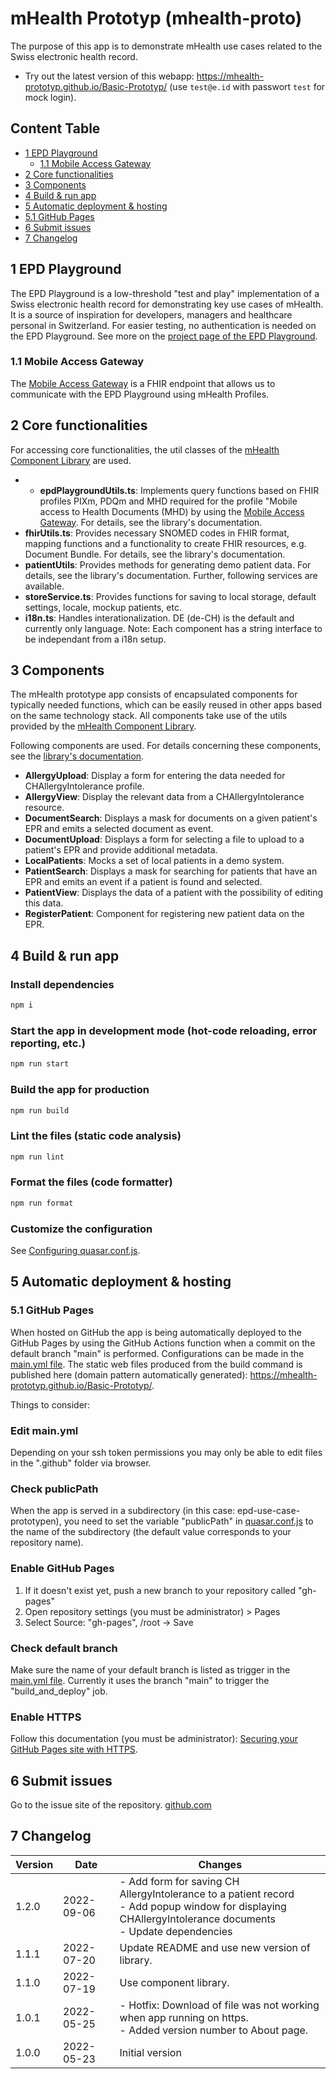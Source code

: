 # mHealth Prototyp (mhealth-proto)

The purpose of this app is to demonstrate  mHealth use cases related to the Swiss electronic health record.

- Try out the latest version of this webapp: https://mhealth-prototyp.github.io/Basic-Prototyp/ (use `test@e.id` with passwort `test` for mock login).

## Content Table
- [1 EPD Playground](#1-epd-playground)
  - [1.1 Mobile Access Gateway](#11-mobile-access-gateway)
- [2 Core functionalities](#2-core-functionalities)
- [3 Components](#3-components)
- [4 Build & run app](#4-build-run-app)
- [5 Automatic deployment & hosting](#5-automatic-deployment-hosting)
 - [5.1 GitHub Pages](#51-github-pages)
- [6 Submit issues](#6-submit-issues)
- [7 Changelog](#7-changelog)

## 1 EPD Playground
The EPD Playground is a low-threshold "test and play" implementation of a Swiss electronic health record for demonstrating key use cases of mHealth. It is a source of inspiration for developers, managers and healthcare personal in Switzerland. For easier testing, no authentication is needed on the EPD Playground. See more on the [project page of the EPD Playground](https://epdplayground.ch/index.php?title=Main_Page).

### 1.1 Mobile Access Gateway
The [Mobile Access Gateway](https://epdplayground.ch/index.php?title=Mobile_Access_Gateway) is a FHIR endpoint that allows us to communicate with the EPD Playground using mHealth Profiles.

## 2 Core functionalities
For accessing core functionalities, the util classes of the [mHealth Component Library](https://github.com/mHealth-Prototyp/Basic-Components) are used.
- - **epdPlaygroundUtils.ts**: Implements query functions based on FHIR profiles PIXm, PDQm and MHD required for the profile "Mobile access to Health Documents (MHD) by using the [Mobile Access Gateway](https://epdplayground.ch/index.php?title=Mobile_Access_Gateway). For details, see the library's documentation.
- **fhirUtils.ts**: Provides necessary SNOMED codes in FHIR format, mapping functions and a functionality to create FHIR resources, e.g. Document Bundle. For details, see the library's documentation.
- **patientUtils**: Provides methods for generating demo patient data. For details, see the library's documentation.
Further, following services are available.
- **storeService.ts**: Provides functions for saving to local storage, default settings, locale, mockup patients, etc.
- **i18n.ts**: Handles interationalization. DE (de-CH) is the default and currently only language. Note: Each component has a string interface to be independant from a i18n setup.

## 3 Components
The mHealth prototype app consists of encapsulated components for typically needed functions, which can be easily reused in other apps based on the same technology stack. All components take use of the utils provided by the [mHealth Component Library](https://github.com/mHealth-Prototyp/Basic-Components#2-utils).

Following components are used. For details concerning these components, see the [library's documentation](https://github.com/mHealth-Prototyp/Basic-Components).

- **AllergyUpload**: Display a form for entering the data needed for CHAllergyIntolerance profile.
- **AllergyView**: Display the relevant data from a CHAllergyIntolerance resource.
- **DocumentSearch**: Displays a mask for documents on a given patient's EPR and emits a selected document as event.
- **DocumentUpload**: Displays a form for selecting a file to upload to a patient's EPR and provide additional metadata.
- **LocalPatients**: Mocks a set of local patients in a demo system.
- **PatientSearch**: Displays a mask for searching for patients that have an EPR and emits an event if a patient is found and selected.
- **PatientView**: Displays the data of a patient with the possibility of editing this data.
- **RegisterPatient**: Component for registering new patient data on the EPR.

## 4 Build & run app

### Install dependencies

```bash
npm i
```

### Start the app in development mode (hot-code reloading, error reporting, etc.)

```bash
npm run start
```

### Build the app for production

```bash
npm run build
```

### Lint the files (static code analysis)

```bash
npm run lint
```

### Format the files (code formatter)

```bash
npm run format
```

### Customize the configuration

See [Configuring quasar.conf.js](https://quasar.dev/quasar-cli/quasar-conf-js).

## 5 Automatic deployment & hosting

### 5.1 GitHub Pages

When hosted on GitHub the app is being automatically deployed to the GitHub Pages by using the GitHub Actions function when a commit on the default branch "main" is performed. Configurations can be made in the [main.yml file](https://github.com/mHealth-Prototyp/Basic-Prototyp/blob/main/.github/workflows/main.yml). The static web files produced from the build command is published here (domain pattern automatically generated): https://mhealth-prototyp.github.io/Basic-Prototyp/.

Things to consider:

### Edit main.yml

Depending on your ssh token permissions you may only be able to edit files in the ".github" folder via browser.

### Check publicPath

When the app is served in a subdirectory (in this case: epd-use-case-prototypen), you need to set the variable "publicPath" in [quasar.conf.js](../quasar.conf.js) to the name of the subdirectory (the default value corresponds to your repository name).

### Enable GitHub Pages

1. If it doesn't exist yet, push a new branch to your repository called "gh-pages"
2. Open repository settings (you must be administrator) > Pages
3. Select Source: "gh-pages", /root -> Save

### Check default branch

Make sure the name of your default branch is listed as trigger in the [main.yml file](../.github/workflows/main.yml). Currently it uses the branch "main" to trigger the "build_and_deploy" job.

### Enable HTTPS

Follow this documentation (you must be administrator): [Securing your GitHub Pages site with HTTPS](https://docs.github.com/en/pages/getting-started-with-github-pages/securing-your-github-pages-site-with-https).

## 6 Submit issues
Go to the issue site of the repository. [github.com](https://github.com/mHealth-Prototyp/Basic-Prototyp/issues)

## 7 Changelog

| Version     | Date        | Changes     |
| ----------- | ----------- | ----------- |
| 1.2.0       | 2022-09-06  | - Add form for saving CH AllergyIntolerance to a patient record<br />- Add popup window for displaying CHAllergyIntolerance documents<br /> - Update dependencies |
| 1.1.1       | 2022-07-20  | Update README and use new version of library. |
| 1.1.0       | 2022-07-19  | Use component library. |
| 1.0.1       | 2022-05-25  | - Hotfix: Download of file was not working when app running on https.<br />- Added version number to About page. |
| 1.0.0       | 2022-05-23  | Initial version |
